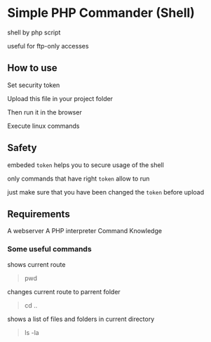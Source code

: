 # Simple PHP Commander (Shell)

shell by php script 

useful for ftp-only accesses

## How to use

Set security token

Upload this file in your project folder

Then run it in the browser

Execute linux commands

## Safety

embeded `token` helps you to secure usage of the shell

only commands that have right `token` allow to run

just make sure that you have been changed the `token` before upload 
## Requirements

A webserver
A PHP interpreter
Command Knowledge

### Some useful commands

shows current route
> pwd 

changes current route to parrent folder
> cd ..

shows a list of files and folders in current directory
> ls -la

